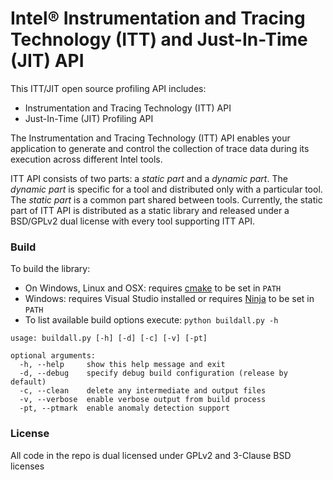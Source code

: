 Intel® Instrumentation and Tracing Technology (ITT) and Just-In-Time (JIT) API
==================================================================================

This ITT/JIT open source profiling API includes:

  - Instrumentation and Tracing Technology (ITT) API
  - Just-In-Time (JIT) Profiling API

The Instrumentation and Tracing Technology (ITT) API enables your application
to generate and control the collection of trace data during its execution 
across different Intel tools.

ITT API consists of two parts: a _static part_ and a _dynamic part_. The
_dynamic part_ is specific for a tool and distributed only with a particular
tool. The _static part_ is a common part shared between tools. Currently, the
static part of ITT API is distributed as a static library and released under
a BSD/GPLv2 dual license with every tool supporting ITT API.

### Build

To build the library:
 - On Windows, Linux and OSX: requires [cmake](https://cmake.org) to be set in `PATH`
 - Windows: requires Visual Studio installed or requires [Ninja](https://github.com/ninja-build/ninja/releases) to be set in `PATH`
 - To list available build options execute: `python buildall.py -h`
```
usage: buildall.py [-h] [-d] [-c] [-v] [-pt]

optional arguments:
  -h, --help     show this help message and exit
  -d, --debug    specify debug build configuration (release by default)
  -c, --clean    delete any intermediate and output files
  -v, --verbose  enable verbose output from build process
  -pt, --ptmark  enable anomaly detection support
```
### License

All code in the repo is dual licensed under GPLv2 and 3-Clause BSD licenses
